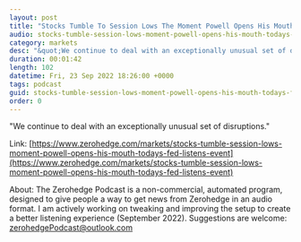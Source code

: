 ```yaml
---
layout: post
title: "Stocks Tumble To Session Lows The Moment Powell Opens His Mouth At Today's Fed LIstens Event"
audio: stocks-tumble-session-lows-moment-powell-opens-his-mouth-todays-fed-listens-event-0
category: markets
desc: "&quot;We continue to deal with an exceptionally unusual set of disruptions.&quot;"
duration: 00:01:42
length: 102
datetime: Fri, 23 Sep 2022 18:26:00 +0000
tags: podcast
guid: stocks-tumble-session-lows-moment-powell-opens-his-mouth-todays-fed-listens-event-0
order: 0
---
```

&quot;We continue to deal with an exceptionally unusual set of disruptions.&quot;

Link: [https://www.zerohedge.com/markets/stocks-tumble-session-lows-moment-powell-opens-his-mouth-todays-fed-listens-event](https://www.zerohedge.com/markets/stocks-tumble-session-lows-moment-powell-opens-his-mouth-todays-fed-listens-event)

About: The Zerohedge Podcast is a non-commercial, automated program, designed to give people a way to get news from Zerohedge in an audio format.  I am actively working on tweaking and improving the setup to create a better listening experience (September 2022).  Suggestions are welcome: [zerohedgePodcast@outlook.com](mailto:zerohedgePodcast@outlook.com)